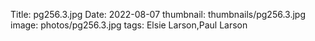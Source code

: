 Title: pg256.3.jpg
Date: 2022-08-07
thumbnail: thumbnails/pg256.3.jpg
image: photos/pg256.3.jpg
tags: Elsie Larson,Paul Larson
